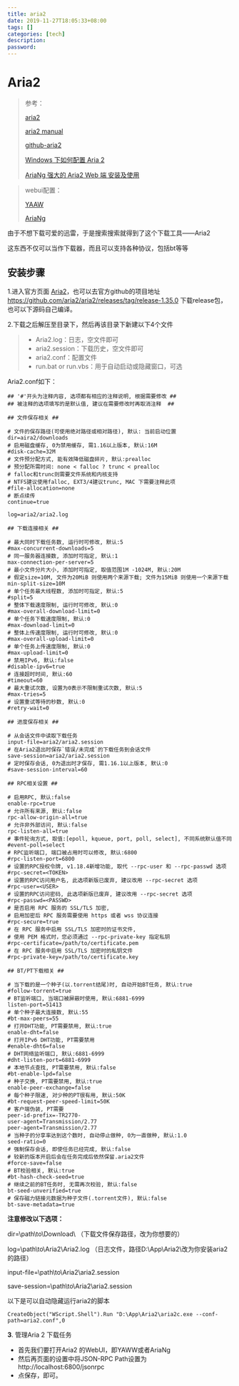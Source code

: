 ```yaml
---
title: aria2
date: 2019-11-27T18:05:33+08:00
tags: []
categories: [tech]
description:
password:
---
```














# Aria2



> 参考：
>
> [aria2]( http://aria2.github.io/ )
>
> [aria2 manual](http://aria2.github.io/manual/en/html/aria2c.html)
>
> [github-aria2]( https://github.com/aria2/aria2 ) 
>
> [Windows 下如何配置 Aria 2]( https://zhuanlan.zhihu.com/p/21831960 )
>
> [AriaNg 强大的 Aria2 Web 端 安装及使用]( https://www.htcp.net/3664.html )
>
> 
>
> 



> webui配置：
>
> [YAAW](http://aria2c.com/usage.html )
>
>  [AriaNg](http://ariang.mayswind.net/zh_Hans/ )
>
> 



由于不想下载可爱的迅雷，于是搜索搜索就得到了这个下载工具——Aria2

这东西不仅可以当作下载器，而且可以支持各种协议，包括bt等等





## 安装步骤



1.进入官方页面 [Aria2]( https://aria2.github.io/ )，也可以去官方github的项目地址 https://github.com/aria2/aria2/releases/tag/release-1.35.0 下载release包，也可以下源码自己编译。



2.下载之后解压至目录下，然后再该目录下新建以下4个文件

> * Aria2.log：日志，空文件即可
> * aria2.session：下载历史，空文件即可
> * aria2.conf：配置文件
> * run.bat or run.vbs：用于自动启动或隐藏窗口，可选



Aria2.conf如下：

```shell
## '#'开头为注释内容, 选项都有相应的注释说明, 根据需要修改 ##
## 被注释的选项填写的是默认值, 建议在需要修改时再取消注释  ##

## 文件保存相关 ##

# 文件的保存路径(可使用绝对路径或相对路径), 默认: 当前启动位置
dir=aira2/downloads
# 启用磁盘缓存, 0为禁用缓存, 需1.16以上版本, 默认:16M
#disk-cache=32M
# 文件预分配方式, 能有效降低磁盘碎片, 默认:prealloc
# 预分配所需时间: none < falloc ? trunc < prealloc
# falloc和trunc则需要文件系统和内核支持
# NTFS建议使用falloc, EXT3/4建议trunc, MAC 下需要注释此项
#file-allocation=none
# 断点续传
continue=true

log=aria2/aria2.log

## 下载连接相关 ##

# 最大同时下载任务数, 运行时可修改, 默认:5
#max-concurrent-downloads=5
# 同一服务器连接数, 添加时可指定, 默认:1
max-connection-per-server=5
# 最小文件分片大小, 添加时可指定, 取值范围1M -1024M, 默认:20M
# 假定size=10M, 文件为20MiB 则使用两个来源下载; 文件为15MiB 则使用一个来源下载
min-split-size=10M
# 单个任务最大线程数, 添加时可指定, 默认:5
#split=5
# 整体下载速度限制, 运行时可修改, 默认:0
#max-overall-download-limit=0
# 单个任务下载速度限制, 默认:0
#max-download-limit=0
# 整体上传速度限制, 运行时可修改, 默认:0
#max-overall-upload-limit=0
# 单个任务上传速度限制, 默认:0
#max-upload-limit=0
# 禁用IPv6, 默认:false
#disable-ipv6=true
# 连接超时时间, 默认:60
#timeout=60
# 最大重试次数, 设置为0表示不限制重试次数, 默认:5
#max-tries=5
# 设置重试等待的秒数, 默认:0
#retry-wait=0

## 进度保存相关 ##

# 从会话文件中读取下载任务
input-file=aria2/aria2.session
# 在Aria2退出时保存`错误/未完成`的下载任务到会话文件
save-session=aria2/aria2.session
# 定时保存会话, 0为退出时才保存, 需1.16.1以上版本, 默认:0
#save-session-interval=60

## RPC相关设置 ##

# 启用RPC, 默认:false
enable-rpc=true
# 允许所有来源, 默认:false
rpc-allow-origin-all=true
# 允许非外部访问, 默认:false
rpc-listen-all=true
# 事件轮询方式, 取值:[epoll, kqueue, port, poll, select], 不同系统默认值不同
#event-poll=select
# RPC监听端口, 端口被占用时可以修改, 默认:6800
#rpc-listen-port=6800
# 设置的RPC授权令牌, v1.18.4新增功能, 取代 --rpc-user 和 --rpc-passwd 选项
#rpc-secret=<TOKEN>
# 设置的RPC访问用户名, 此选项新版已废弃, 建议改用 --rpc-secret 选项
#rpc-user=<USER>
# 设置的RPC访问密码, 此选项新版已废弃, 建议改用 --rpc-secret 选项
#rpc-passwd=<PASSWD>
# 是否启用 RPC 服务的 SSL/TLS 加密,
# 启用加密后 RPC 服务需要使用 https 或者 wss 协议连接
#rpc-secure=true
# 在 RPC 服务中启用 SSL/TLS 加密时的证书文件,
# 使用 PEM 格式时，您必须通过 --rpc-private-key 指定私钥
#rpc-certificate=/path/to/certificate.pem
# 在 RPC 服务中启用 SSL/TLS 加密时的私钥文件
#rpc-private-key=/path/to/certificate.key

## BT/PT下载相关 ##

# 当下载的是一个种子(以.torrent结尾)时, 自动开始BT任务, 默认:true
#follow-torrent=true
# BT监听端口, 当端口被屏蔽时使用, 默认:6881-6999
listen-port=51413
# 单个种子最大连接数, 默认:55
#bt-max-peers=55
# 打开DHT功能, PT需要禁用, 默认:true
enable-dht=false
# 打开IPv6 DHT功能, PT需要禁用
#enable-dht6=false
# DHT网络监听端口, 默认:6881-6999
#dht-listen-port=6881-6999
# 本地节点查找, PT需要禁用, 默认:false
#bt-enable-lpd=false
# 种子交换, PT需要禁用, 默认:true
enable-peer-exchange=false
# 每个种子限速, 对少种的PT很有用, 默认:50K
#bt-request-peer-speed-limit=50K
# 客户端伪装, PT需要
peer-id-prefix=-TR2770-
user-agent=Transmission/2.77
peer-agent=Transmission/2.77
# 当种子的分享率达到这个数时, 自动停止做种, 0为一直做种, 默认:1.0
seed-ratio=0
# 强制保存会话, 即使任务已经完成, 默认:false
# 较新的版本开启后会在任务完成后依然保留.aria2文件
#force-save=false
# BT校验相关, 默认:true
#bt-hash-check-seed=true
# 继续之前的BT任务时, 无需再次校验, 默认:false
bt-seed-unverified=true
# 保存磁力链接元数据为种子文件(.torrent文件), 默认:false
bt-save-metadata=true
```



**注意修改以下选项：**

dir=\path\to\Download\ （下载文件保存路径，改为你想要的）

log=\path\to\Aria2\Aria2.log （日志文件，路径D:\App\Aria2\改为你安装aria2的路径）

input-file=\path\to\Aria2\aria2.session

save-session=\path\to\Aria2\aria2.session



以下是可以自动隐藏运行aria2的脚本

```
CreateObject("WScript.Shell").Run "D:\App\Aria2\aria2c.exe --conf-path=aria2.conf",0
```



**3**. 管理Aria 2 下载任务

- 首先我们要打开Aria2 的WebUI，即YAWW或者AriaNg
- 然后再页面的设置中将JSON-RPC Path设置为http://localhost:6800/jsonrpc
- 点保存，即可。













